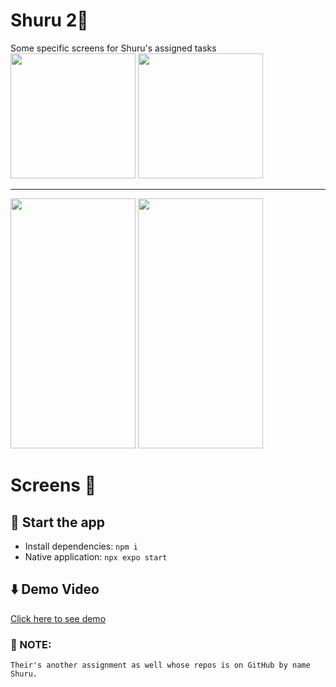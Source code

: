
# Shuru 2🛒

Some specific screens for Shuru's assigned tasks</br>
<img src="https://github.com/user-attachments/assets/94145fcf-6212-4163-8c87-513a3486d297" data-canonical-src="https://github.com/user-attachments/assets/94145fcf-6212-4163-8c87-513a3486d297" width="200" height="auto" />
<img src="https://github.com/user-attachments/assets/2955b47e-57d5-40cf-a1d6-bd9afdda6d9f" data-canonical-src="https://github.com/user-attachments/assets/2955b47e-57d5-40cf-a1d6-bd9afdda6d9f" width="200" height="auto" />
</br><hr>
<img src="https://github.com/user-attachments/assets/551b56ad-ae8f-46d4-b93d-de95a11fde7e" data-canonical-src="https://github.com/user-attachments/assets/551b56ad-ae8f-46d4-b93d-de95a11fde7e" width="200" height="400" />
<img src="https://github.com/user-attachments/assets/344ed491-0e1a-41a7-b66f-9b0324a8fcd2" data-canonical-src="https://github.com/user-attachments/assets/344ed491-0e1a-41a7-b66f-9b0324a8fcd2" width="200" height="400" />

# Screens 📱


## 🏁 Start the app
- Install dependencies: `npm i`
- Native application: `npx expo start`


## ⬇️ Demo Video
[Click here to see demo](https://drive.google.com/file/d/1dY1xEnrBsUulgthxx10CG7OwG9dBW_DW/view?usp=sharing)

### 🔴 NOTE: 
```
Their's another assignment as well whose repos is on GitHub by name Shuru.
```

